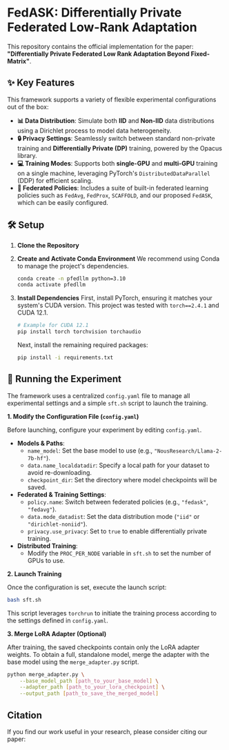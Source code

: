 
# FedASK: Differentially Private Federated Low-Rank Adaptation
This repository contains the official implementation for the paper: **"Differentially Private Federated Low Rank Adaptation Beyond Fixed-Matrix"**.

## ✨ Key Features

This framework supports a variety of flexible experimental configurations out of the box:

* **📊 Data Distribution**: Simulate both **IID** and **Non-IID** data distributions using a Dirichlet process to model data heterogeneity.
* **🔒 Privacy Settings**: Seamlessly switch between standard non-private training and **Differentially Private (DP)** training, powered by the Opacus library.
* **💻 Training Modes**: Supports both **single-GPU** and **multi-GPU** training on a single machine, leveraging PyTorch's `DistributedDataParallel` (DDP) for efficient scaling.
* **🧭 Federated Policies**: Includes a suite of built-in federated learning policies such as `FedAvg`, `FedProx`, `SCAFFOLD`, and our proposed `FedASK`, which can be easily configured.

## 🛠️ Setup

1.  **Clone the Repository**

2.  **Create and Activate Conda Environment**
    We recommend using Conda to manage the project's dependencies.
    ```bash
    conda create -n pfedllm python=3.10
    conda activate pfedllm
    ```

3.  **Install Dependencies**
    First, install PyTorch, ensuring it matches your system's CUDA version. This project was tested with `torch==2.4.1` and CUDA 12.1.
    ```bash
    # Example for CUDA 12.1
    pip install torch torchvision torchaudio
    ```
    Next, install the remaining required packages:
    ```bash
    pip install -i requirements.txt
    ```

## 🚀 Running the Experiment

The framework uses a centralized `config.yaml` file to manage all experimental settings and a simple `sft.sh` script to launch the training.

**1. Modify the Configuration File (`config.yaml`)**

Before launching, configure your experiment by editing `config.yaml`.

* **Models & Paths**:
    * `name_model`: Set the base model to use (e.g., `"NousResearch/Llama-2-7b-hf"`).
    * `data.name_localdatadir`: Specify a local path for your dataset to avoid re-downloading.
    * `checkpoint_dir`: Set the directory where model checkpoints will be saved.
* **Federated & Training Settings**:
    * `policy.name`: Switch between federated policies (e.g., `"fedask"`, `"fedavg"`).
    * `data.mode_datadist`: Set the data distribution mode (`"iid"` or `"dirichlet-noniid"`).
    * `privacy.use_privacy`: Set to `true` to enable differentially private training.
* **Distributed Training**:
    * Modify the `PROC_PER_NODE` variable in `sft.sh` to set the number of GPUs to use.

**2. Launch Training**

Once the configuration is set, execute the launch script:
```bash
bash sft.sh
````

This script leverages `torchrun` to initiate the training process according to the settings defined in `config.yaml`.

**3. Merge LoRA Adapter (Optional)**

After training, the saved checkpoints contain only the LoRA adapter weights. To obtain a full, standalone model, merge the adapter with the base model using the `merge_adapter.py` script.

```bash
python merge_adapter.py \
    --base_model_path [path_to_your_base_model] \
    --adapter_path [path_to_your_lora_checkpoint] \
    --output_path [path_to_save_the_merged_model]
```

## Citation

If you find our work useful in your research, please consider citing our paper:

<!-- ```bibtex
@article{anonymous2025fedask,
  title={Differentially Private Federated Low Rank Adaptation Beyond Fixed-Matrix},
  author={Anonymous Author(s)},
  journal={Submitted to 39th Conference on Neural Information Processing Systems (NeurIPS 2025)},
  year={2025}
} -->
```
